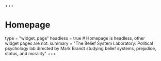 +++
# Homepage
type = "widget_page"
headless = true  # Homepage is headless, other widget pages are not.
summary = "The Belief System Laboratory: Political psychology lab directed by Mark Brandt studying belief systems, prejudice, status, and morality"
+++
